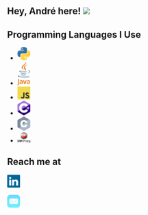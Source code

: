 ## Hey, André here! <img src="https://media.giphy.com/media/hvRJCLFzcasrR4ia7z/giphy.gif" width="25px">

## Programming Languages I Use
<!-- * Python <img src = https://github.com/andregossip/andregossip/blob/main/images/python.svg width='30'/>
* Java <img src = https://github.com/andregossip/andregossip/blob/main/images/java.svg width=30>
* JavaScript <img src = https://github.com/andregossip/andregossip/blob/main/images/javascript.svg width=30>
* C# <img src= https://github.com/andregossip/andregossip/blob/main/images/c-sharp.svg width=30>
* C <img src= https://github.com/andregossip/andregossip/blob/main/images/c.svg width=30>
* Prolog <img src= https://github.com/andregossip/andregossip/blob/main/images/prolog.svg width=30> -->

* <img src = https://github.com/andregossip/andregossip/blob/main/images/python.svg width='30'/>
* <img src = https://github.com/andregossip/andregossip/blob/main/images/java.svg width=30>
* <img src = https://github.com/andregossip/andregossip/blob/main/images/javascript.svg width=30>
* <img src= https://github.com/andregossip/andregossip/blob/main/images/c-sharp.svg width=30>
* <img src= https://github.com/andregossip/andregossip/blob/main/images/c.svg width=30>
* <img src= https://github.com/andregossip/andregossip/blob/main/images/prolog2.png width=30>

## Reach me at
[<img src= "https://github.com/andregossip/andregossip/blob/main/images/linkedin.svg" width=30>](https://www.linkedin.com/in/andr%C3%A9-christofferson-228b4a7b/)

<!-- [<img src= "https://github.com/andregossip/andregossip/blob/main/images/linkedin.svg" width=30>](https://img.shields.io/badge/-André_Christofferson-blue?style=flat-square&logo=Linkedin&logoColor=white&link=https://www.linkedin.com/in/andr%C3%A9-christofferson-228b4a7b/) -->
[<img src= "https://github.com/andregossip/andregossip/blob/main/images/mail.svg" width=30>](mailto:andrechristofferson@me.com)
